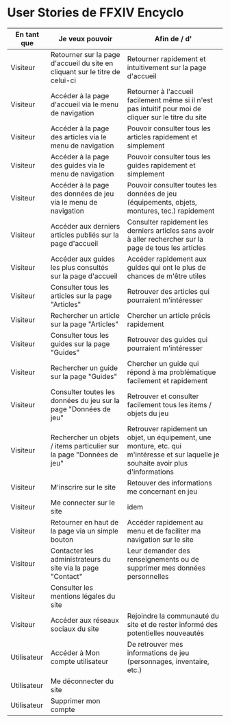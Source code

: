 # User Stories de FFXIV Encyclo

| En tant que | Je veux pouvoir | Afin de / d' |
|--|--|--|
|Visiteur| Retourner sur la page d'accueil du site en cliquant sur le titre de celui-ci | Retourner rapidement et intuitivement sur la page d'accueil |
|Visiteur| Accéder à la page d'accueil via le menu de navigation| Retourner à l'accueil facilement même si il n'est pas intuitif pour moi de cliquer sur le titre du site|
|Visiteur| Accéder à la page des articles via le menu de navigation| Pouvoir consulter tous les articles rapidement et simplement|
|Visiteur| Accéder à la page des guides via le menu de navigation|Pouvoir consulter tous les guides rapidement et simplement|
|Visiteur| Accéder à la page des données de jeu via le menu de navigation| Pouvoir consulter toutes les données de jeu (équipements, objets, montures, tec.) rapidement|
|Visiteur| Accéder aux derniers articles publiés sur la page d'accueil| Consulter rapidement les derniers articles sans avoir à aller rechercher sur la page de tous les articles|
|Visiteur| Accéder aux guides les plus consultés sur la page d'accueil | Accéder rapidement aux guides qui ont le plus de chances de m'être utiles|
|Visiteur| Consulter tous les articles sur la page "Articles" |Retrouver des articles qui pourraient m'intéresser |
|Visiteur| Rechercher un article sur la page "Articles"| Chercher un article précis rapidement|
|Visiteur| Consulter tous les guides sur la page "Guides" |Retrouver des guides qui pourraient m'intéresser |
|Visiteur| Rechercher un guide sur la page "Guides"| Chercher un guide qui répond à ma problématique facilement et rapidement|
|Visiteur| Consulter toutes les données du jeu sur la page "Données de jeu" |Retrouver  et consulter facilement tous les items / objets du jeu |
|Visiteur| Rechercher un objets / items particulier sur la page "Données de jeu"| Retrouver rapidement un objet, un équipement, une monture, etc. qui m'intéresse et sur laquelle je souhaite avoir plus d'informations |
|Visiteur| M'inscrire sur le site | Retouver des informations me concernant en jeu |
|Visiteur| Me connecter sur le site | idem |
|Visiteur| Retourner en haut de la page via un simple bouton| Accéder rapidement au menu et de faciliter ma navigation sur le site|
|Visiteur| Contacter les administrateurs du site via la page "Contact"| Leur demander des renseignements ou de supprimer mes données personnelles|
|Visiteur| Consulter les mentions légales du site |
|Visiteur| Accéder aux réseaux sociaux du site| Rejoindre la communauté du site et de rester informé des potentielles nouveautés|
|Utilisateur| Accéder à Mon compte utilisateur | De retrouver mes informations de jeu (personnages, inventaire, etc.)|
|Utilisateur| Me déconnecter du site | 
|Utilisateur| Supprimer mon compte |